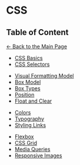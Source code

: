 # CSS

## Table of Content

[&larr; Back to the Main Page](./../README.md)

<div></div>

- [CSS Basics](./css-basics.md)
- [CSS Selectors](./selectors.md)

<div></div>

- [Visual Formatting Model](./visual-formatting-model.md)
- [Box Model](./box-model.md)
- [Box Types](./box-types.md)
- [Position](./position.md)
- [Float and Clear](./float-clear.md)

<div></div>

- [Colors](./colors.md)
- [Typography](./typography.md)
- [Styling Links](./styling-links.md)

<div></div>

- [Flexbox](./flexbox.md)
- [CSS Grid](./css-grid.md)
- [Media Queries](./media-queries.md)
- [Responsive Images](./responsive-images.md)

<div></div>

<br>
